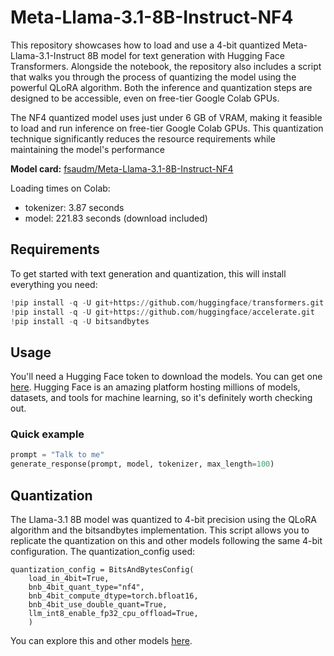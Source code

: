 
# Meta-Llama-3.1-8B-Instruct-NF4

This repository showcases how to load and use a 4-bit quantized Meta-Llama-3.1-Instruct 8B model for text generation with Hugging Face Transformers. Alongside the notebook, the repository also includes a script that walks you through the process of quantizing the model using the powerful QLoRA algorithm. Both the inference and quantization steps are designed to be accessible, even on free-tier Google Colab GPUs.

The NF4 quantized model uses just under 6 GB of VRAM, making it feasible to load and run inference on free-tier Google Colab GPUs. This quantization technique significantly reduces the resource requirements while maintaining the model's performance

**Model card:**
[fsaudm/Meta-Llama-3.1-8B-Instruct-NF4](fsaudm/Meta-Llama-3.1-8B-Instruct-NF4)

Loading times on Colab:
- tokenizer: 3.87 seconds
- model: 221.83 seconds (download included)


## Requirements
To get started with text generation and quantization, this will install everything you need:

```python
!pip install -q -U git+https://github.com/huggingface/transformers.git
!pip install -q -U git+https://github.com/huggingface/accelerate.git
!pip install -q -U bitsandbytes
```

## Usage
You'll need a Hugging Face token to download the models. You can get one [here](https://huggingface.co/docs/hub/en/security-tokens). Hugging Face is an amazing platform hosting millions of models, datasets, and tools for machine learning, so it's definitely worth checking out.


### Quick example
```python
prompt = "Talk to me"
generate_response(prompt, model, tokenizer, max_length=100)
```

## Quantization
The Llama-3.1 8B model was quantized to 4-bit precision using the QLoRA algorithm and the bitsandbytes implementation.  This script allows you to replicate the quantization on this and other models following the same 4-bit configuration. The quantization_config used:

```
quantization_config = BitsAndBytesConfig(
    load_in_4bit=True,
    bnb_4bit_quant_type="nf4",
    bnb_4bit_compute_dtype=torch.bfloat16,
    bnb_4bit_use_double_quant=True,
    llm_int8_enable_fp32_cpu_offload=True,
    )
```

You can explore this and other models [here](https://huggingface.co/fsaudm).



